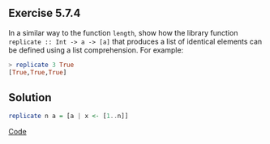 ## Exercise 5.7.4

In a similar way to the function `length`, show how the library function `replicate :: Int -> a -> [a]` that produces a list of identical elements can be defined using a list comprehension. For example:
```haskell
> replicate 3 True
[True,True,True]
```

## Solution

```haskell
replicate n a = [a | x <- [1..n]]
```
[Code](../../src/ch-05/5-7.hs#L12)

